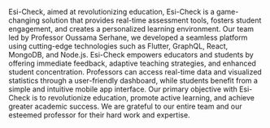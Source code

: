 Esi-Check, aimed at revolutionizing education, Esi-Check is a game-changing solution that provides real-time assessment tools, fosters student engagement, and creates a personalized learning environment.
Our team led by Professor Oussama Serhane, we developed a seamless platform using cutting-edge technologies such as Flutter, GraphQL, React, MongoDB, and Node.js.
Esi-Check empowers educators and students by offering immediate feedback, adaptive teaching strategies, and enhanced student concentration. Professors can access real-time data and visualized statistics through a user-friendly dashboard, while students benefit from a simple and intuitive mobile app interface.
Our primary objective with Esi-Check is to revolutionize education, promote active learning, and achieve greater academic success. We are grateful to our entire team and our esteemed professor for their hard work and expertise.
